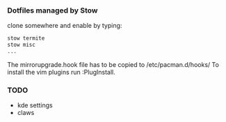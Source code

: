 ### Dotfiles managed by Stow

clone somewhere and enable by typing:
```bash
stow termite
stow misc
...
```

The mirrorupgrade.hook file has to be copied to /etc/pacman.d/hooks/
To install the vim plugins run :PlugInstall. 

### TODO
- kde settings
- claws  

